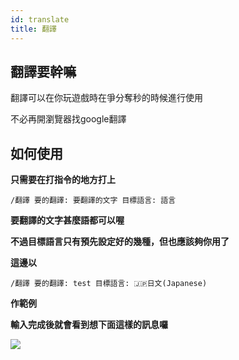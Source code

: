```yaml
---
id: translate
title: 翻譯
---
```


## 翻譯要幹嘛

翻譯可以在你玩遊戲時在爭分奪秒的時候進行使用

不必再開瀏覽器找google翻譯

## 如何使用

**只需要在打指令的地方打上**

`/翻譯 要的翻譯: 要翻譯的文字 目標語言: 語言`

**要翻譯的文字甚麼語都可以喔**

**不過目標語言只有預先設定好的幾種，但也應該夠你用了**

**這邊以**

`/翻譯 要的翻譯: test 目標語言: 🇯🇵日文(Japanese)`

**作範例**

**輸入完成後就會看到想下面這樣的訊息囉**

![](https://media.discordapp.net/attachments/986161213727723520/988265128690614272/unknown.png)